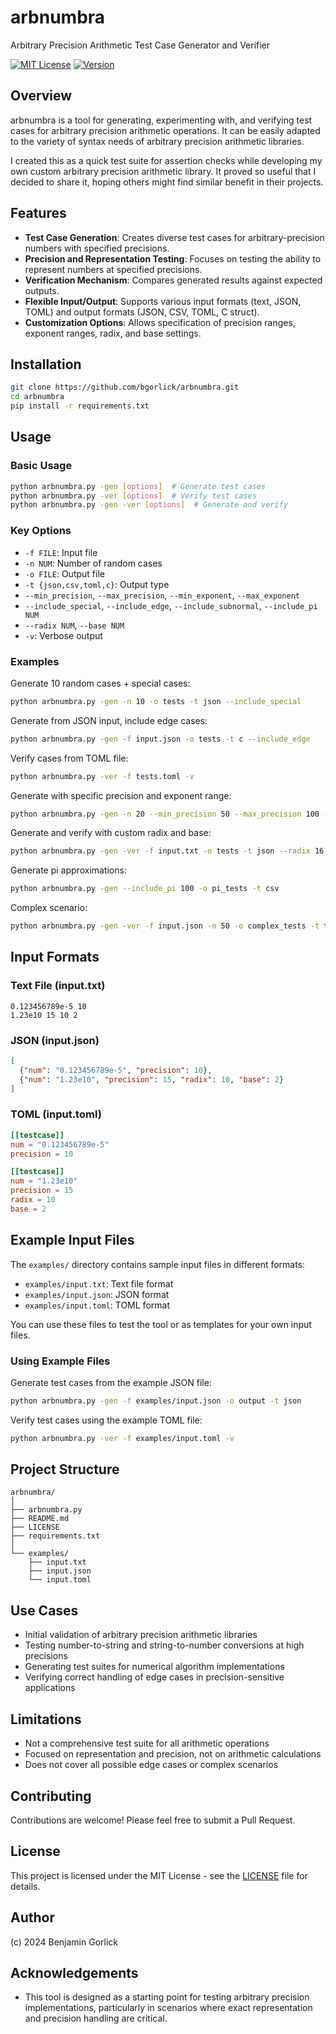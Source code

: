 # arbnumbra

Arbitrary Precision Arithmetic Test Case Generator and Verifier

[![MIT License](https://img.shields.io/badge/License-MIT-green.svg)](https://choosealicense.com/licenses/mit/)
[![Version](https://img.shields.io/badge/version-0.0.1-blue.svg)](https://semver.org)

## Overview

arbnumbra is a tool for generating, experimenting with, and verifying test cases for arbitrary precision arithmetic operations. It can be easily adapted to the variety of syntax needs of arbitrary precision arithmetic libraries.

I created this as a quick test suite for assertion checks while developing my own custom arbitrary precision arithmetic library. It proved so useful that I decided to share it, hoping others might find similar benefit in their projects.

## Features

- **Test Case Generation**: Creates diverse test cases for arbitrary-precision numbers with specified precisions.
- **Precision and Representation Testing**: Focuses on testing the ability to represent numbers at specified precisions.
- **Verification Mechanism**: Compares generated results against expected outputs.
- **Flexible Input/Output**: Supports various input formats (text, JSON, TOML) and output formats (JSON, CSV, TOML, C struct).
- **Customization Options**: Allows specification of precision ranges, exponent ranges, radix, and base settings.

## Installation

```bash
git clone https://github.com/bgorlick/arbnumbra.git
cd arbnumbra
pip install -r requirements.txt
```

## Usage

### Basic Usage

```bash
python arbnumbra.py -gen [options]  # Generate test cases
python arbnumbra.py -ver [options]  # Verify test cases
python arbnumbra.py -gen -ver [options]  # Generate and verify
```

### Key Options

- `-f FILE`: Input file
- `-n NUM`: Number of random cases
- `-o FILE`: Output file
- `-t {json,csv,toml,c}`: Output type
- `--min_precision`, `--max_precision`, `--min_exponent`, `--max_exponent`
- `--include_special`, `--include_edge`, `--include_subnormal`, `--include_pi NUM`
- `--radix NUM`, `--base NUM`
- `-v`: Verbose output

### Examples

Generate 10 random cases + special cases:
```bash
python arbnumbra.py -gen -n 10 -o tests -t json --include_special
```

Generate from JSON input, include edge cases:
```bash
python arbnumbra.py -gen -f input.json -o tests -t c --include_edge
```

Verify cases from TOML file:
```bash
python arbnumbra.py -ver -f tests.toml -v
```

Generate with specific precision and exponent range:
```bash
python arbnumbra.py -gen -n 20 --min_precision 50 --max_precision 100 --min_exponent -50 --max_exponent 50
```

Generate and verify with custom radix and base:
```bash
python arbnumbra.py -gen -ver -f input.txt -o tests -t json --radix 16 --base 2
```

Generate pi approximations:
```bash
python arbnumbra.py -gen --include_pi 100 -o pi_tests -t csv
```

Complex scenario:
```bash
python arbnumbra.py -gen -ver -f input.json -n 50 -o complex_tests -t toml --include_special --include_edge --include_subnormal --include_pi 10 --min_precision 1 --max_precision 1000 --min_exponent -1000 --max_exponent 1000 --radix 10 --base 2 -v
```

## Input Formats

### Text File (input.txt)
```
0.123456789e-5 10
1.23e10 15 10 2
```

### JSON (input.json)
```json
[
  {"num": "0.123456789e-5", "precision": 10},
  {"num": "1.23e10", "precision": 15, "radix": 10, "base": 2}
]
```

### TOML (input.toml)
```toml
[[testcase]]
num = "0.123456789e-5"
precision = 10

[[testcase]]
num = "1.23e10"
precision = 15
radix = 10
base = 2
```

## Example Input Files

The `examples/` directory contains sample input files in different formats:

- `examples/input.txt`: Text file format
- `examples/input.json`: JSON format
- `examples/input.toml`: TOML format

You can use these files to test the tool or as templates for your own input files.

### Using Example Files

Generate test cases from the example JSON file:
```bash
python arbnumbra.py -gen -f examples/input.json -o output -t json
```

Verify test cases using the example TOML file:
```bash
python arbnumbra.py -ver -f examples/input.toml -v
```

## Project Structure

```
arbnumbra/
│
├── arbnumbra.py
├── README.md
├── LICENSE
├── requirements.txt
│
└── examples/
    ├── input.txt
    ├── input.json
    └── input.toml
```

## Use Cases

- Initial validation of arbitrary precision arithmetic libraries
- Testing number-to-string and string-to-number conversions at high precisions
- Generating test suites for numerical algorithm implementations
- Verifying correct handling of edge cases in precision-sensitive applications

## Limitations

- Not a comprehensive test suite for all arithmetic operations
- Focused on representation and precision, not on arithmetic calculations
- Does not cover all possible edge cases or complex scenarios

## Contributing

Contributions are welcome! Please feel free to submit a Pull Request.

## License

This project is licensed under the MIT License - see the [LICENSE](LICENSE) file for details.

## Author

(c) 2024 Benjamin Gorlick

## Acknowledgements

- This tool is designed as a starting point for testing arbitrary precision implementations, particularly in scenarios where exact representation and precision handling are critical.